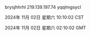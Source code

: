 brysjhhrhl 219.139.197.74 yqqlmgsycl

2024年 11月 02日 星期六 10:10:02 CST

2024年 11月 02日 星期六 02:10:02 GMT
